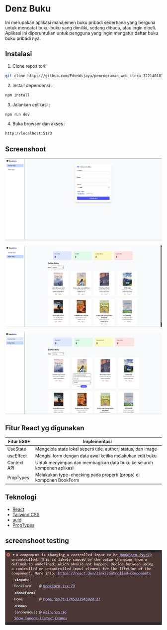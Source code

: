 # Denz Buku

Ini merupakan aplikasi manajemen buku pribadi sederhana yang berguna untuk mencatat buku-buku yang dimiliki, sedang dibaca, atau ingin dibeli. Aplikasi ini diperuntukan untuk pengguna yang ingin mengatur daftar buku buku pribadi nya.

## Instalasi

1. Clone repositori:

```bash
git clone https://github.com/EdenWijaya/pemrograman_web_itera_122140187.git
```

2. Install dependensi :

```bash
npm install
```

3. Jalankan aplikasi :

```bash
npm run dev
```

4. Buka browser dan akses :

```bash
http://localhost:5173
```

## Screenshoot

![alt text](image.png)

![alt text](image-1.png)

![alt text](image-2.png)

## Fitur React yg digunakan

| Fitur ES6+  | Implementasi                                                          |
| ----------- | --------------------------------------------------------------------- |
| UseState    | Mengelola state lokal seperti title, author, status, dan image        |
| useEffect   | Mengisi form dengan data awal ketika melakukan edit buku              |
| Context API | Untuk menyimpan dan membagikan data buku ke seluruh komponen aplikasi |
| PropTypes   | Melakukan type-checking pada properti (props) di komponen BookForm    |

## Teknologi

- [React](https://reactjs.org/)
- [Tailwind CSS](https://tailwindcss.com/)
- [uuid](https://www.npmjs.com/package/uuid)
- [PropTypes](https://reactjs.org/docs/typechecking-with-proptypes.html)

## screenshoot testing

![alt text](<Cuplikan layar 2025-04-21 152612.png>)

